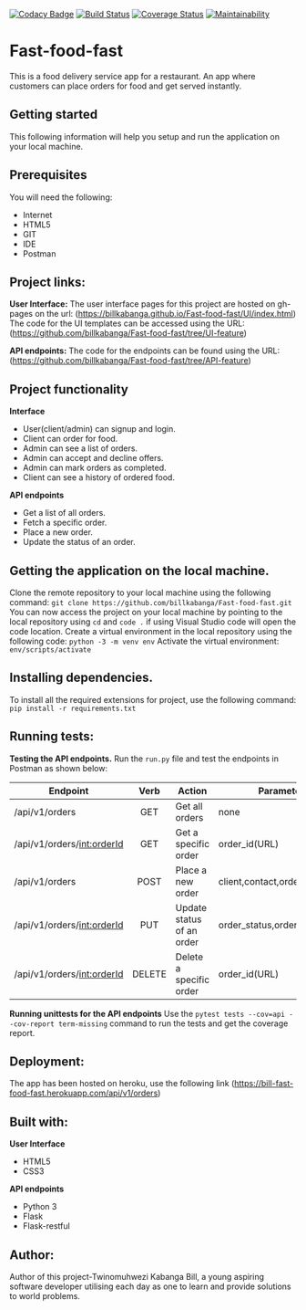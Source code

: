 [![Codacy Badge](https://api.codacy.com/project/badge/Grade/bceeded827f5467383863f77f0fe5467)](https://app.codacy.com/app/billkabanga/Fast-food-fast?utm_source=github.com&utm_medium=referral&utm_content=billkabanga/Fast-food-fast&utm_campaign=Badge_Grade_Dashboard)
[![Build Status](https://travis-ci.org/billkabanga/Fast-food-fast.svg?branch=API-feature)](https://travis-ci.org/billkabanga/Fast-food-fast)
[![Coverage Status](https://coveralls.io/repos/github/billkabanga/Fast-food-fast/badge.svg?branch=API-feature)](https://coveralls.io/github/billkabanga/Fast-food-fast?branch=API-feature)
[![Maintainability](https://api.codeclimate.com/v1/badges/177b99474b3084f12799/maintainability)](https://codeclimate.com/github/billkabanga/Fast-food-fast/maintainability)

# Fast-food-fast
This is a food delivery service app for a restaurant. An app where customers can place orders for food and get served instantly.

## Getting started
This following information will help you setup and run the application on your local machine.

## Prerequisites
You will need the following:
* Internet
* HTML5
* GIT
* IDE
* Postman

## Project links:
**User Interface:** The user interface pages for this project are hosted on gh-pages on the url: (https://billkabanga.github.io/Fast-food-fast/UI/index.html)
The code for the UI templates can be accessed using the URL: (https://github.com/billkabanga/Fast-food-fast/tree/UI-feature)

**API endpoints:** The code for the endpoints can be found using the URL: (https://github.com/billkabanga/Fast-food-fast/tree/API-feature)

## Project functionality
**Interface**
* User(client/admin) can signup and login.
* Client can order for food.
* Admin can see a list of orders.
* Admin can accept and decline offers.
* Admin can mark orders as completed.
* Client can see a history of ordered food.

**API endpoints**
* Get a list of all orders.
* Fetch a specific order.
* Place a new order.
* Update the status of an order.

## Getting the application on the local machine.
Clone the remote repository to your local machine using the following command: `git clone https://github.com/billkabanga/Fast-food-fast.git`
You can now access the project on your local machine by pointing to the local repository using `cd` and `code .` if using Visual Studio code will open the code location.
Create a virtual environment in the local repository using the following code: `python -3 -m venv env`
Activate the virtual environment: `env/scripts/activate`

## Installing dependencies.
To install all the required extensions for project, use the following command: `pip install -r requirements.txt`

## Running tests:
**Testing the API endpoints.**
Run the `run.py` file and test the endpoints in Postman as shown below:

|     Endpoint                        | Verb          | Action                     |   Parameters     |
| ----------------------------------- |:-------------:|  ------------------------- | ----------------- |
| /api/v1/orders                      | GET           | Get all orders          | none   |
| /api/v1/orders/<int:orderId>        | GET           | Get a specific order          | order_id(URL)  |
| /api/v1/orders                   | POST          | Place a new order             | client,contact,order_item,price |
| /api/v1/orders/<int:orderId>| PUT          | Update status of an order | order_status,order_id(URL)  |
| /api/v1/orders/<int:orderId> | DELETE     | Delete a specific order | order_id(URL) |

**Running unittests for the API endpoints**
Use the `pytest tests --cov=api --cov-report term-missing` command to run the tests and get the coverage report.

## Deployment:
The app has been hosted on heroku, use the following link (https://bill-fast-food-fast.herokuapp.com/api/v1/orders)

## Built with:
**User Interface**
* HTML5
* CSS3

**API endpoints**
* Python 3
* Flask
* Flask-restful

## Author:
Author of this project-Twinomuhwezi Kabanga Bill, 
a young aspiring software developer utilising each day as one to learn and provide solutions to world problems.